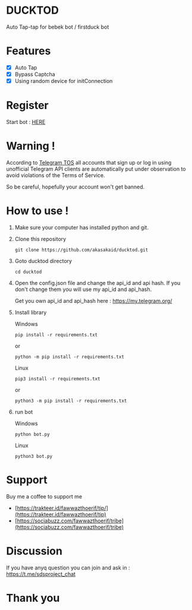 # DUCKTOD

Auto Tap-tap for bebek bot / firstduck bot

# Features

- [x] Auto Tap
- [x] Bypass Captcha
- [x] Using random device for initConnection

# Register

Start bot : [HERE](https://t.me/FirstDuck_bot/FirstDuck?startapp=629438076)

# Warning !
According to [Telegram TOS](https://core.telegram.org/api/obtaining_api_id#using-the-api-id) all accounts that sign up or log in using unofficial Telegram API clients are automatically put under observation to avoid violations of the Terms of Service.

So be careful, hopefully your account won't get banned.

# How to use !

1. Make sure your computer has installed python and git.
2. Clone this repository
   ```
   git clone https://github.com/akasakaid/ducktod.git
   ```
3. Goto ducktod directory
   ```
   cd ducktod
   ```
4. Open the config.json file and change the api_id and api hash. If you don't change them you will use my api_id and api_hash.
   
   Get you own api_id and api_hash here : https://my.telegram.org/
5. Install library
   
   Windows
   ```
   pip install -r requirements.txt
   ```

   or 
   ```
   python -m pip install -r requirements.txt
   ```

   Linux
   ```
   pip3 install -r requirements.txt
   ```

   or
   ```
   python3 -m pip install -r requirements.txt
   ```
6. run bot
   
   Windows
   ```
   python bot.py
   ```

   Linux
   ```
   python3 bot.py
   ```
# Support

Buy me a coffee to support me

- [https://trakteer.id/fawwazthoerif/tip/](https://trakteer.id/fawwazthoerif/tip)
- [https://sociabuzz.com/fawwazthoerif/tribe](https://sociabuzz.com/fawwazthoerif/tribe)

# Discussion

If you have anyq question you can join and ask in : https://t.me/sdsproject_chat

# Thank you 